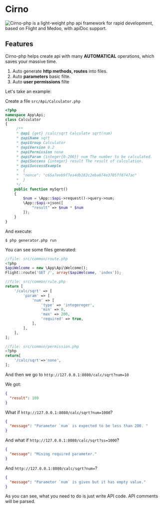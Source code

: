 # Cirno

<img src="https://i.ibb.co/mD1SYh0/200px.png" style="float:left"></img>

Cirno-php is a light-weight php api framework for rapid development, based on Flight and Medoo, with apiDoc support.

## Features

Cirno-php helps create api with many **AUTOMATICAL** operations, which saves your massive time. 

1. Auto generate **http methods, routes** into files.
2. Auto **parameters** basic filte.
3. Auto **user permissions**  filte

Let's take an example:

Create a file `src/Api/Calculator.php`

```php
<?php
namespace App\Api;
class Calculator
{
     /**
     * @api {get} /calc/sqrt Calculate sqrt(num)
     * @apiName sqrt
     * @apiGroup Calculator
     * @apiVersion 0.2
     * @apiPermission none
     * @apiParam {integer{0-200}} num The number to be calculated.
     * @apiSuccess {integer} result The result of calculation.
     * @apiSuccessExample
     *  {
     *  "nonce": "c65a7eeb9f7ea4db282c2eba674e3705ff8747ac"
     *  }
     */
    public function mySqrt()
    {
        $num = \App::$api->request()->query->num;
        \App::$api->json([
            "result" => $num * $num
        ]);
    }
}
```

And execute:

```shell
$ php generator.php run
```

You can see some files generated:

```php
//file: src/common/route.php
<?php
$apiWelcome = new \App\Api\Welcome();
Flight::route('GET /', array($apiWelcome, 'index'));
```

```php
//file: src/common/rule.php
return [    
    '/calc/sqrt' => [
        'param' => [
            'num' => [
                'type' => 'integereger',
                'min' => 0,
                'max' => 200,
                'required' => true,
            ],
        ],
    ],
];
```

```php
//file: src/common/permission.php
<?php
return[
    '/calc/sqrt'=>'none',
];
```

And then we go to `http://127.0.0.1:8080/calc/sqrt?num=10`

We got:

```json
{
  "result": 100
}
```

What if `http://127.0.0.1:8080/calc/sqrt?num=1000`?

```json
{
  "message": "Parameter `num` is expected to be less than 200. "
}
```

And what if `http://127.0.0.1:8080/calc/sqrt?ss=1000`?

```json
{
  "message": "Mising required parameter."
}
```

And `http://127.0.0.1:8080/calc/sqrt?num=`?

```json
{
  "message": "Parameter `num` is given but it has empty value."
}
```



As you can see, what you need to do is just write API code. API comments will be parsed.

